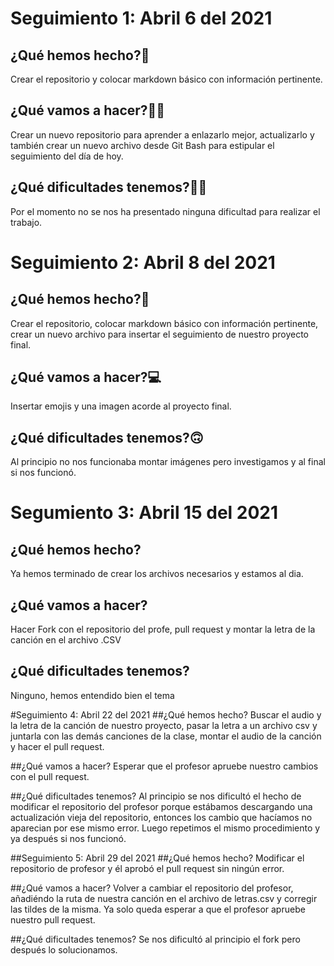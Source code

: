 # Seguimiento 1: Abril 6 del 2021
## ¿Qué hemos hecho?🧐
Crear el repositorio y colocar markdown básico con información pertinente.

## ¿Qué vamos a hacer?🧑‍💻
Crear un nuevo repositorio para aprender a enlazarlo mejor, actualizarlo y también crear un nuevo archivo desde Git Bash para estipular el seguimiento del día de hoy.

## ¿Qué dificultades tenemos?🙅‍♀️
Por el momento no se nos ha presentado ninguna dificultad para realizar el trabajo.

# Seguimiento 2: Abril 8 del 2021
## ¿Qué hemos hecho?🤔
Crear el repositorio, colocar markdown básico con información pertinente, crear un nuevo archivo para insertar el seguimiento de nuestro proyecto final.

## ¿Qué vamos a hacer?💻
Insertar emojis y una imagen acorde al proyecto final.

## ¿Qué dificultades tenemos?🙃
Al principio no nos funcionaba montar imágenes pero investigamos y al final si nos funcionó.

# Segumiento 3: Abril 15 del 2021
## ¿Qué hemos hecho?
Ya hemos terminado de crear los archivos necesarios y estamos al dia.

## ¿Qué vamos a hacer?
Hacer Fork con el repositorio del profe, pull request y montar la letra de la canción en el archivo .CSV

## ¿Qué dificultades tenemos?
Ninguno, hemos entendido bien el tema

#Seguimiento 4: Abril 22 del 2021
##¿Qué hemos hecho?
Buscar el audio y la letra de la canción de nuestro proyecto, pasar la letra a un archivo csv y juntarla con las demás canciones de la clase, montar el audio de la canción y hacer el pull request.

##¿Qué vamos a hacer?
Esperar que el profesor apruebe nuestro cambios con el pull request.

##¿Qué dificultades tenemos?
Al principio se nos dificultó el hecho de modificar el repositorio del profesor porque estábamos descargando una actualización vieja del repositorio, entonces los cambio que hacíamos no aparecian por ese mismo error. Luego repetimos el mismo procedimiento y ya después si nos funcionó.

##Seguimiento 5: Abril 29 del 2021
##¿Qué hemos hecho?
Modificar el repositorio de profesor y él aprobó el pull request sin ningún error.

##¿Qué vamos a hacer?
Volver a cambiar el repositorio del profesor, añadiéndo la ruta de nuestra canción en el archivo de letras.csv y corregir las tildes de la misma. Ya solo queda esperar a que el profesor apruebe nuestro pull request.

##¿Qué dificultades tenemos?
Se nos dificultó al principio el fork pero después lo solucionamos.
